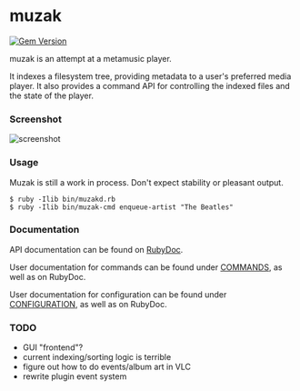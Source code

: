 muzak
=====

[![Gem Version](https://badge.fury.io/rb/muzak.svg)](https://badge.fury.io/rb/muzak)

muzak is an attempt at a metamusic player.

It indexes a filesystem tree, providing metadata to a user's preferred media
player. It also provides a command API for controlling the indexed files
and the state of the player.

### Screenshot

![screenshot](https://sr.ht/V4mX.gif)

### Usage

Muzak is still a work in process. Don't expect stability or pleasant output.

```shell
$ ruby -Ilib bin/muzakd.rb
$ ruby -Ilib bin/muzak-cmd enqueue-artist "The Beatles"
```

### Documentation

API documentation can be found on [RubyDoc](http://www.rubydoc.info/gems/muzak/).

User documentation for commands can be found under [COMMANDS](COMMANDS.md),
as well as on RubyDoc.

User documentation for configuration can be found under [CONFIGURATION](CONFIGURATION.md),
as well as on RubyDoc.

### TODO

* GUI "frontend"?
* current indexing/sorting logic is terrible
* figure out how to do events/album art in VLC
* rewrite plugin event system
